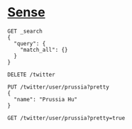 # [Sense](http://localhost:9200/_plugin/marvel/sense/index.html)


```
GET _search
{
  "query": {
    "match_all": {}
  }
}

DELETE /twitter

PUT /twitter/user/prussia?pretty
{
  "name": "Prussia Hu"
}

GET /twitter/user/prussia?pretty=true

```



